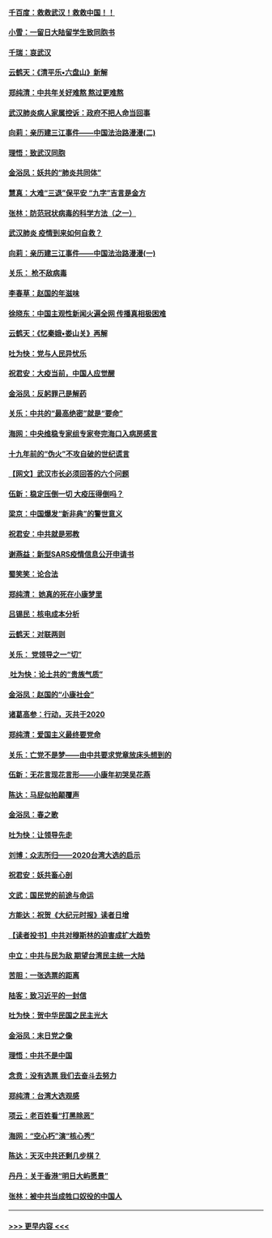 #### [千百度：救救武汉！救救中国！！](../pages/nsc993/n11836145.md?t=02011444) 
#### [小雪：一留日大陆留学生致同胞书](../pages/nsc993/n11834624.md?t=02011444) 
#### [千瑞：哀武汉](../pages/nsc993/n11833647.md?t=02011444) 
#### [云鹤天：《清平乐▪六盘山》新解](../pages/nsc993/n11833611.md?t=02011444) 
#### [郑纯清：中共年关好难熬 熬过更难熬](../pages/nsc993/n11833489.md?t=02011444) 
#### [武汉肺炎病人家属控诉：政府不把人命当回事](../pages/nsc993/n11833205.md?t=02011444) 
#### [向莉：亲历建三江事件——中国法治路漫漫(二)](../pages/nsc993/n11829102.md?t=02011444) 
#### [理悟：致武汉同胞](../pages/nsc993/n11831522.md?t=02011444) 
#### [金浴凤：妖共的“肺炎共同体”](../pages/nsc993/n11829448.md?t=02011444) 
#### [慧真：大难“三退”保平安 “九字”吉言是金方](../pages/nsc993/n11829501.md?t=02011444) 
#### [张林：防范冠状病毒的科学方法（之一）](../pages/nsc993/n11828618.md?t=02011444) 
#### [武汉肺炎 疫情到来如何自救？](../pages/nsc993/n11827632.md?t=02011444) 
#### [向莉：亲历建三江事件——中国法治路漫漫(一)](../pages/nsc993/n11827190.md?t=02011444) 
#### [关乐： 枪不敌病毒](../pages/nsc993/n11826746.md?t=02011444) 
#### [李春草：赵国的年滋味](../pages/nsc993/n11826321.md?t=02011444) 
#### [徐晓东：中国主观性新闻火遍全网 传播真相极困难](../pages/nsc993/n11826508.md?t=02011444) 
#### [云鹤天：《忆秦娥▪娄山关》再解](../pages/nsc993/n11824682.md?t=02011444) 
#### [吐为快：党与人民异忧乐](../pages/nsc993/n11824660.md?t=02011444) 
#### [祝君安：大疫当前，中国人应觉醒](../pages/nsc993/n11821946.md?t=02011444) 
#### [金浴凤：反躬罪己是解药](../pages/nsc993/n11820280.md?t=02011444) 
#### [关乐：中共的“最高绝密”就是“要命”](../pages/nsc993/n11816946.md?t=02011444) 
#### [海网：中央维稳专家组专家夸完海口入病房感言](../pages/nsc993/n11815138.md?t=02011444) 
#### [十九年前的“伪火”不攻自破的世纪谎言](../pages/nsc993/n11813238.md?t=02011444) 
#### [【网文】武汉市长必须回答的六个问题](../pages/nsc993/n11813848.md?t=02011444) 
#### [伍新：稳定压倒一切 大疫压得倒吗？](../pages/nsc993/n11812634.md?t=02011444) 
#### [梁京：中国爆发“新非典”的警世意义](../pages/nsc993/n11812554.md?t=02011444) 
#### [祝君安：中共就是邪教](../pages/nsc993/n11812431.md?t=02011444) 
#### [谢燕益：新型SARS疫情信息公开申请书](../pages/nsc993/n11808840.md?t=02011444) 
#### [蜀笑笑：论合法](../pages/nsc993/n11808064.md?t=02011444) 
#### [郑纯清： 她真的死在小康梦里](../pages/nsc993/n11806623.md?t=02011444) 
#### [吕锡民：核电成本分析](../pages/nsc993/n11806284.md?t=02011444) 
#### [云鹤天：对联两则](../pages/nsc993/n11805957.md?t=02011444) 
#### [关乐： 党领导之一“切”](../pages/nsc993/n11804505.md?t=02011444) 
#### [ 吐为快：论土共的“贵族气质”](../pages/nsc993/n11804490.md?t=02011444) 
#### [金浴凤：赵国的“小康社会”](../pages/nsc993/n11804452.md?t=02011444) 
#### [诸葛高参：行动，灭共于2020](../pages/nsc993/n11804120.md?t=02011444) 
#### [郑纯清：爱国主义最终要党命](../pages/nsc993/n11802197.md?t=02011444) 
#### [关乐：亡党不是梦——由中共要求党章放床头想到的](../pages/nsc993/n11802156.md?t=02011444) 
#### [伍新：无花言现花言形——小康年初哭吴花燕](../pages/nsc993/n11800044.md?t=02011444) 
#### [陈达：马屁似拍颠覆声](../pages/nsc993/n11800010.md?t=02011444) 
#### [金浴凤：春之歌](../pages/nsc993/n11797687.md?t=02011444) 
#### [吐为快：让领导先走](../pages/nsc993/n11797512.md?t=02011444) 
#### [刘博：众志所归——2020台湾大选的启示](../pages/nsc993/n11796878.md?t=02011444) 
#### [祝君安：妖共畜心剖](../pages/nsc993/n11794273.md?t=02011444) 
#### [文武：国民党的前途与命运](../pages/nsc993/n11794198.md?t=02011444) 
#### [方能达：祝贺《大纪元时报》读者日增](../pages/nsc993/n11793807.md?t=02011444) 
#### [【读者投书】中共对穆斯林的迫害成扩大趋势](../pages/nsc993/n11791371.md?t=02011444) 
#### [中立：中共与民为敌 期望台湾民主统一大陆](../pages/nsc993/n11790392.md?t=02011444) 
#### [苦胆：一张选票的距离](../pages/nsc993/n11788914.md?t=02011444) 
#### [陆客：致习近平的一封信](../pages/nsc993/n11788867.md?t=02011444) 
#### [吐为快：贺中华民国之民主光大](../pages/nsc993/n11788618.md?t=02011444) 
#### [金浴凤：末日党之像](../pages/nsc993/n11787475.md?t=02011444) 
#### [理悟：中共不是中国](../pages/nsc993/n11787463.md?t=02011444) 
#### [念贲：没有选票  我们去奋斗去努力](../pages/nsc993/n11787398.md?t=02011444) 
#### [郑纯清：台湾大选观感](../pages/nsc993/n11786210.md?t=02011444) 
#### [项云：老百姓看“打黑除恶”](../pages/nsc993/n11785398.md?t=02011444) 
#### [海网：“空心朽”演“核心秀”](../pages/nsc993/n11783874.md?t=02011444) 
#### [陈达：天灭中共还剩几步棋？](../pages/nsc993/n11783719.md?t=02011444) 
#### [丹丹：关于香港“明日大屿愿景”](../pages/nsc993/n11783273.md?t=02011444) 
#### [张林：被中共当成牲口奴役的中国人](../pages/nsc993/n11782397.md?t=02011444) 

----
#### [ >>> 更早内容 <<< ](../indexes/nsc993-earlier.md)
